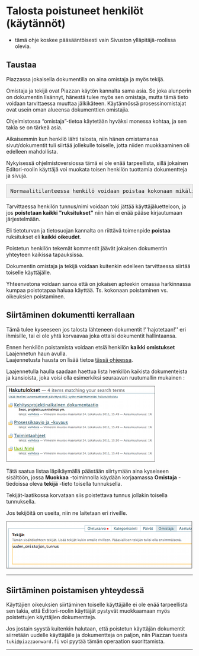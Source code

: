 # Talosta poistuneet henkilöt (käytännöt)

* tämä ohje koskee pääsääntöisesti vain Sivuston ylläpitäjä-roolissa olevia.

## Taustaa

Piazzassa jokaisella dokumentilla on aina omistaja ja myös tekijä.

Omistaja ja tekijä ovat Piazzan käytön kannalta sama asia.
Se joka alunperin on dokumentin lisännyt, hänestä tulee myös sen omistaja, mutta tämä tieto voidaan tarvittaessa muuttaa jälkikäteen.
Käytännössä prosessinomistajat ovat usein oman alueensa dokumenttien omistajia.

Ohjelmistossa “omistaja”-tietoa käytetään hyväksi monessa kohtaa, ja sen takia se on tärkeä asia.

Aikaisemmin kun henkilö lähti talosta, niin hänen omistamansa sivut/dokumentit tuli siirtää jollekulle toiselle, jotta niiden muokkaaminen oli edelleen mahdollista.

Nykyisessä ohjelmistoversiossa tämä ei ole enää tarpeellista, sillä jokainen Editori-roolin käyttäjä voi muokata toisen henkilön tuottamia dokumentteja ja sivuja.

<pre style="border:1px solid #CCC; padding: 10px; background: #EEE;">
Normaalitilanteessa henkilö voidaan poistaa kokonaan mikäli hän lähtee talosta.
</pre>

Tarvittaessa henkilön tunnus/nimi voidaan toki jättää käyttäjäluetteloon, 
ja jos __poistetaan kaikki "ruksitukset"__ niin hän ei enää pääse kirjautumaan järjestelmään.

Eli tietoturvan ja tietosuojan kannalta on riittävä toimenpide __poistaa__ ruksitukset eli __kaikki oikeudet__.

Poistetun henkilön tekemät kommentit jäävät jokaisen dokumentin yhteyteen kaikissa tapauksissa.

Dokumentin omistaja ja tekijä voidaan kuitenkin edelleen tarvittaessa siirtää toiselle käyttäjälle.


Yhteenvetona voidaan sanoa että on jokaisen apteekin omassa harkinnassa kumpaa poistotapaa haluaa käyttää.
Ts. kokonaan poistaminen vs. oikeuksien poistaminen. 


## Siirtäminen dokumentti kerrallaan

Tämä tulee kyseeseen jos talosta lähteneen dokumentit !''hajotetaan!'' eri ihmisille, tai ei ole yhtä korvaavaa joka ottaisi dokumentit hallintaansa.

Ennen henkilön poistamista voidaan etsiä henkilön **kaikki omistukset**  Laajennetun haun avulla.<br>
Laajennetusta hausta on lisää tietoa [tässä ohjeessa](hakutoiminnot).

Laajennetulla haulla saadaan haettua lista henkilön kaikista dokumenteista ja kansioista, joka voisi olla esimerkiksi seuraavan ruutumallin mukainen :

![Image](kuvat/kuva-31.png)

Tätä saatua listaa läpikäymällä päästään siirtymään aina kyseiseen sisältöön, jossa **Muokkaa** -toiminnolla käydään korjaamassa **Omistaja** -tiedoissa oleva **tekijä** -tieto toisella tunnuksella.

Tekijät-laatikossa korvataan siis poistettava tunnus jollakin toisella tunnuksella.

Jos tekijöitä on useita, niin ne laitetaan eri riveille.

![Image](kuvat/kuva-128.png)

----

## Siirtäminen poistamisen yhteydessä

Käyttäjien oikeuksien siirtäminen toiselle käyttäjälle ei ole enää tarpeellista sen takia, että Editori-roolin käyttäjät pystyvät muokkaamaan myös poistettujen käyttäjien dokumentteja.

Jos jostain syystä kuitenkin halutaan, että poistetun käyttäjän dokumentit siirretään uudelle käyttäjälle ja dokumentteja on paljon, niin Piazzan tuesta `tuki@piazzaonward.fi` voi pyytää tämän operaation suorittamista. 

----
